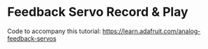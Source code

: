 # Feedback Servo Record & Play

Code to accompany this tutorial:
https://learn.adafruit.com/analog-feedback-servos
